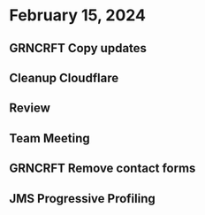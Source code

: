 # February 15, 2024

## GRNCRFT Copy updates

## Cleanup Cloudflare

## Review

## Team Meeting

## GRNCRFT Remove contact forms

## JMS Progressive Profiling
